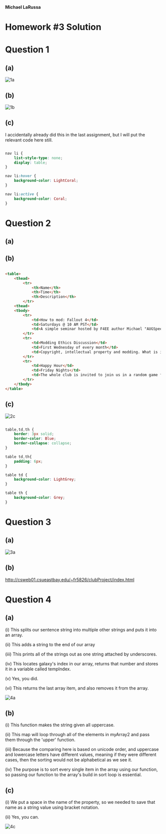 **Michael LaRussa**

# Homework #3 Solution

# Question 1

## (a)

![1a](images/Capture.PNG)

## (b)

![1b](images/Capture2.PNG)

## (c)

I accidentally already did this in the last assignment, but I will put the relevant code here still.

```css

nav li {
	list-style-type: none;
	display: table;
}

nav li:hover {
	background-color: LightCoral;
}

nav li:active {
	background-color: Coral;
}

```

# Question 2

## (a)

## (b)

```html

<table>
	<thead>
		<tr>
			<th>Name</th>
			<th>Time</th>
			<th>Description</th>
		</tr>
	<thead>
	<tbody>
		<tr>
			<td>How to mod: Fallout 4</td>
			<td>Saturdays @ 10 AM PST</td>
			<td>A simple seminar hosted by F4EE author Michael "AUGSpeed" LaRussa. This is for anyone who may want to get into Fallout 4 modding, and want to ask questions or just hangout.</td>
		</tr>
		<tr>
			<td>Modding Ethics Discussion</td>
			<td>First Wednesday of every month</td>
			<td>Copyright, intellectual property and modding. What is it all about? Come talk with us and learn and discuss about ethical dilemmas within the modding community.</td>
		</tr>
		<tr>
			<td>Happy Hour</td>
			<td>Friday Nights</td>
			<td>The whole club is invited to join us in a random game for the night! Suggestions are very welcome, and we will all call using Discord.</td>
		</tr>
	</tbody>
</table>

```

## (c)

![2c](images/Capture3.PNG)

```css

table,td,th {
	border: 3px solid;
	border-color: Blue;
	border-collapse: collapse;
}

table td,th{
	padding: 6px;
}

table td {
	background-color: LightGrey;
}

table th {
	background-color: Grey;
}

```

# Question 3

## (a)

![3a](images/Capture4.PNG)

## (b)

http://csweb01.csueastbay.edu/~fr5826/clubProject/index.html

# Question 4

## (a)

(i) This splits our sentence string into multiple other strings and puts it into an array.

(ii) This adds a string to the end of our array

(iii) This prints all of the strings out as one string attached by underscores.

(iv) This locates galaxy's index in our array, returns that number and stores it in a variable called tempIndex.

(v) Yes, you did.

(vi) This returns the last array item, and also removes it from the array.

![4a](images/Capture5.PNG)

## (b)

(i) This function makes the string given all uppercase.

(ii) This map will loop through all of the elements in myArray2 and pass them through the 'upper' function.

(iii) Because the comparing here is based on unicode order, and uppercase and lowercase letters have different values, meaning if they were different cases, then the sorting would not be alphabetical as we see it.

(iv) The purpose is to sort every single item in the array using our function, so passing our function to the array's build in sort loop is essential.

## (c)

(i) We put a space in the name of the property, so we needed to save that name as a string value using bracket notation.

(ii) Yes, you can.

![4c](images/Capture6.PNG)


